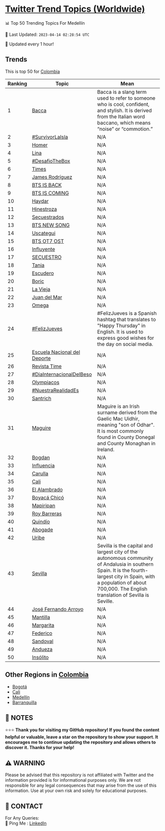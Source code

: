 [Twitter Trend Topics (Worldwide)](https://github.com/ErcinDedeoglu/Twitter-Trend-Topics)
==========


📊 Top 50 Trending Topics For Medellín

📆 Last Updated: `2023-04-14 02:28:54 UTC`

🔧 Updated every 1 hour!


## Trends

This is top 50 for [Colombia](</Colombia>)

| Ranking | Topic | Mean |
| ------- | ------------ | ------------ |
| 1 | [Bacca](http://twitter.com/search?q=Bacca) | Bacca is a slang term used to refer to someone who is cool, confident, and stylish. It is derived from the Italian word baccano, which means “noise” or “commotion.” |
| 2 | [#SurvivorLaIsla](http://twitter.com/search?q=%23SurvivorLaIsla) | N/A |
| 3 | [Homer](http://twitter.com/search?q=Homer) | N/A |
| 4 | [Lina](http://twitter.com/search?q=Lina) | N/A |
| 5 | [#DesafioTheBox](http://twitter.com/search?q=%23DesafioTheBox) | N/A |
| 6 | [Times](http://twitter.com/search?q=Times) | N/A |
| 7 | [James Rodríguez](http://twitter.com/search?q=James+Rodr%c3%adguez) | N/A |
| 8 | [BTS IS BACK](http://twitter.com/search?q=BTS+IS+BACK) | N/A |
| 9 | [BTS IS COMING](http://twitter.com/search?q=BTS+IS+COMING) | N/A |
| 10 | [Haydar](http://twitter.com/search?q=Haydar) | N/A |
| 11 | [Hinestroza](http://twitter.com/search?q=Hinestroza) | N/A |
| 12 | [Secuestrados](http://twitter.com/search?q=Secuestrados) | N/A |
| 13 | [BTS NEW SONG](http://twitter.com/search?q=BTS+NEW+SONG) | N/A |
| 14 | [Uscategui](http://twitter.com/search?q=Uscategui) | N/A |
| 15 | [BTS OT7 OST](http://twitter.com/search?q=BTS+OT7+OST) | N/A |
| 16 | [Influyente](http://twitter.com/search?q=Influyente) | N/A |
| 17 | [SECUESTRO](http://twitter.com/search?q=SECUESTRO) | N/A |
| 18 | [Tania](http://twitter.com/search?q=Tania) | N/A |
| 19 | [Escudero](http://twitter.com/search?q=Escudero) | N/A |
| 20 | [Boric](http://twitter.com/search?q=Boric) | N/A |
| 21 | [La Vieja](http://twitter.com/search?q=La+Vieja) | N/A |
| 22 | [Juan del Mar](http://twitter.com/search?q=Juan+del+Mar) | N/A |
| 23 | [Omega](http://twitter.com/search?q=Omega) | N/A |
| 24 | [#FelizJueves](http://twitter.com/search?q=%23FelizJueves) | #FelizJueves is a Spanish hashtag that translates to "Happy Thursday" in English. It is used to express good wishes for the day on social media. |
| 25 | [Escuela Nacional del Deporte](http://twitter.com/search?q=Escuela+Nacional+del+Deporte) | N/A |
| 26 | [Revista Time](http://twitter.com/search?q=Revista+Time) | N/A |
| 27 | [#DiaInternacionalDelBeso](http://twitter.com/search?q=%23DiaInternacionalDelBeso) | N/A |
| 28 | [Olympiacos](http://twitter.com/search?q=Olympiacos) | N/A |
| 29 | [#NuestraRealidadEs](http://twitter.com/search?q=%23NuestraRealidadEs) | N/A |
| 30 | [Santrich](http://twitter.com/search?q=Santrich) | N/A |
| 31 | [Maguire](http://twitter.com/search?q=Maguire) | Maguire is an Irish surname derived from the Gaelic Mac Uidhir, meaning "son of Odhar". It is most commonly found in County Donegal and County Monaghan in Ireland. |
| 32 | [Bogdan](http://twitter.com/search?q=Bogdan) | N/A |
| 33 | [Influencia](http://twitter.com/search?q=Influencia) | N/A |
| 34 | [Carulla](http://twitter.com/search?q=Carulla) | N/A |
| 35 | [Cali](http://twitter.com/search?q=Cali) | N/A |
| 36 | [El Alambrado](http://twitter.com/search?q=El+Alambrado) | N/A |
| 37 | [Boyacá Chicó](http://twitter.com/search?q=Boyac%c3%a1+Chic%c3%b3) | N/A |
| 38 | [Mapiripan](http://twitter.com/search?q=Mapiripan) | N/A |
| 39 | [Roy Barreras](http://twitter.com/search?q=Roy+Barreras) | N/A |
| 40 | [Quindío](http://twitter.com/search?q=Quind%c3%ado) | N/A |
| 41 | [Abogade](http://twitter.com/search?q=Abogade) | N/A |
| 42 | [Uribe](http://twitter.com/search?q=Uribe) | N/A |
| 43 | [Sevilla](http://twitter.com/search?q=Sevilla) | Sevilla is the capital and largest city of the autonomous community of Andalusia in southern Spain. It is the fourth-largest city in Spain, with a population of about 700,000. The English translation of Sevilla is Seville. |
| 44 | [José Fernando Arroyo](http://twitter.com/search?q=Jos%c3%a9+Fernando+Arroyo) | N/A |
| 45 | [Mantilla](http://twitter.com/search?q=Mantilla) | N/A |
| 46 | [Margarita](http://twitter.com/search?q=Margarita) | N/A |
| 47 | [Federico](http://twitter.com/search?q=Federico) | N/A |
| 48 | [Sandoval](http://twitter.com/search?q=Sandoval) | N/A |
| 49 | [Andueza](http://twitter.com/search?q=Andueza) | N/A |
| 50 | [Insólito](http://twitter.com/search?q=Ins%c3%b3lito) | N/A |



## Other Regions in [Colombia](</Colombia>)

* [Bogotá](</Colombia/Bogotá.md>)
* [Cali](</Colombia/Cali.md>)
* [Medellín](</Colombia/Medellín.md>)
* [Barranquilla](</Colombia/Barranquilla.md>)



## 📝 NOTES

⭐⭐⭐ **Thank you for visiting my GitHub repository! If you found the content helpful or valuable, leave a star on the repository to show your support. It encourages me to continue updating the repository and allows others to discover it. Thanks for your help!**


## ⚠️ WARNING

Please be advised that this repository is not affiliated with Twitter and the information provided is for informational purposes only. We are not responsible for any legal consequences that may arise from the use of this information. Use at your own risk and solely for educational purposes.


## 📨 CONTACT

 For Any Queries:  
            🏓 Ping Me : [LinkedIn](https://www.linkedin.com/in/ercindedeoglu/)
